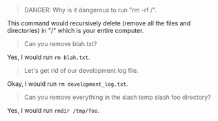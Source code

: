 > DANGER: Why is it dangerous to run "rm -rf /".

This command would recursively delete (remove all the files and directories) in "/" which is your entire computer.

> Can you remove blah.txt?

Yes, I would run `rm blah.txt`.

> Let's get rid of our development log file.

Okay, I would run `rm development_log.txt`.

> Can you remove everything in the slash temp slash foo directory?

Yes, I would run `rmdir /tmp/foo`.